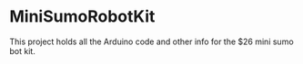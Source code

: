 # MiniSumoRobotKit
This project holds all the Arduino code and other info for the $26 mini sumo bot kit.
